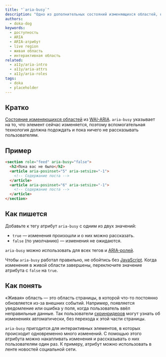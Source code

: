 ```yaml
---
title: "`aria-busy`"
description: "Одно из дополнительных состояний изменяющихся областей, которое помогает скринридерам дождаться завершения всех изменений и рассказать о них за один раз."
authors:
  - doka-dog
keywords:
  - доступность
  - ARIA
  - ARIA-атрибут
  - live region
  - живая область
  - интерактивная область
related:
  - a11y/aria-intro
  - a11y/aria-attrs
  - a11y/aria-roles
tags:
  - doka
  - placeholder
---
```


## Кратко

[Состояние изменяющихся областей](/a11y/aria-attrs/#atributy-izmenyayushchihsya-oblastey) из [WAI-ARIA](/a11y/aria-intro/#specifikaciya). `aria-busy` указывает на то, что элемент сейчас изменяется, поэтому вспомогательная технология должна подождать и пока ничего не рассказывать пользователям.

## Пример

```html
<section role="feed" aria-busy="false">
  <h2>Пока вас не было</h2>
  <article aria-posinset="5" aria-setsize="-1">
    <!-- Содержание поста -->
  </article>
  <article aria-posinset="6" aria-setsize="-1">
    <!-- Содержание поста -->
  </article>
</section>
```

## Как пишется

Добавьте к тегу атрибут `aria-busy` с одним из двух значений:

- `true` — изменения произошли и о них можно рассказать.
- `false` (по умолчанию) — изменения не ожидаются.

`aria-busy` можно использовать для всех тегов и [ARIA-ролей](/a11y/aria-roles/).

Чтобы `aria-busy` работал правильно, не обойтись без [JavaScript](/js/). Когда изменения в живой области завершены, переключите значение атрибута с `false` на `true`.

## Как понять

«Живая» область — это область страницы, в которой что-то постоянно обновляется из-за внешних событий. Например, появляется уведомление или ошибка у поля, когда пользователь ввёл неправильные данные. Так пользователи [скринридеров](/html/screenreaders/) могут узнать об изменениях автоматически, без перехода к этой части страницы.

`aria-busy` пригодится для интерактивных элементов, в которых происходит одновременно много изменений. С помощью этого атрибута можно накапливать изменения и рассказывать о них пользователям один раз. К примеру, атрибут можно использовать в ленте новостей социальной сети.
